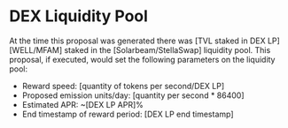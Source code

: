 # DEX Liquidity Pool
At the time this proposal was generated there was [TVL staked in DEX LP] [WELL/MFAM] staked in the [Solarbeam/StellaSwap] liquidity pool. This proposal, if executed, would set the following parameters on the liquidity pool:
- Reward speed: [quantity of tokens per second/DEX LP]
- Proposed emission units/day: [quantity per second * 86400]
- Estimated APR: ~[DEX LP APR]%
- End timestamp of reward period: [DEX LP end timestamp]